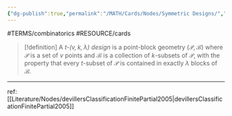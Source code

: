 ```yaml
---
{"dg-publish":true,"permalink":"/MATH/Cards/Nodes/Symmetric Designs/","dgPassFrontmatter":true}
---
```


#TERMS/combinatorics #RESOURCE/cards 

> [!definition]
> A *$t$-$(v,k,\lambda)$ design* is a point-block geometry $(\mathcal P,\mathcal B)$ where $\mathcal P$ is a set of $v$ points and $\mathcal B$ is a collection of $k$-subsets of $\mathcal P$, with the property that every $t$-subset of $\mathcal P$ is contained in exactly $\lambda$ blocks of $\mathcal B$. 


*****
ref: [[Literature/Nodes/devillersClassificationFinitePartial2005\|devillersClassificationFinitePartial2005]]